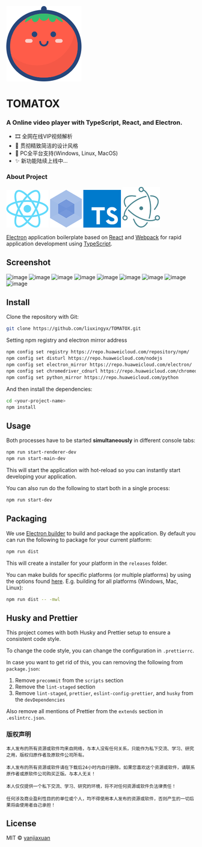 [![TOMATOX](docs/img/logo.png)](https://github.com/liuxingyx/TOMATOX/releases)
# TOMATOX

### A Online video player with TypeScript, React, and Electron.
- 🎞 全网在线VIP视频解析
- 🎨 贯彻精致简洁的设计风格
- 👑 PC全平台支持(Windows, Linux, MacOS)
- ✨ 新功能陆续上线中...

### About Project
[![React](docs/img/react.png)](https://reactjs.org/)
[![Webpack](docs/img/webpack.png)](https://webpack.js.org/)
[![TypeScript](docs/img/ts.png)](https://www.typescriptlang.org/)
[![Electron](docs/img/electron.png)](https://electronjs.org/)

[Electron](https://electronjs.org/) application boilerplate based on [React](https://reactjs.org/) and [Webpack](https://webpack.js.org/) for rapid application development using [TypeScript](https://www.typescriptlang.org/).

## Screenshot

![image](https://github.com/liuxingyx/TOMATOX/blob/main/docs/product/TOMATOX-1.png?raw=true)
![image](https://github.com/liuxingyx/TOMATOX/blob/main/docs/product/TOMATOX-2.png?raw=true)
![image](https://github.com/liuxingyx/TOMATOX/blob/main/docs/product/TOMATOX-3.png?raw=true)
![image](https://github.com/liuxingyx/TOMATOX/blob/main/docs/product/TOMATOX-4.png?raw=true)
![image](https://github.com/liuxingyx/TOMATOX/blob/main/docs/product/TOMATOX-5.png?raw=true)
![image](https://github.com/liuxingyx/TOMATOX/blob/main/docs/product/TOMATOX-6.png?raw=true)
![image](https://github.com/liuxingyx/TOMATOX/blob/main/docs/product/TOMATOX-7.png?raw=true)
![image](https://github.com/liuxingyx/TOMATOX/blob/main/docs/product/TOMATOX-8.png?raw=true)
![image](https://github.com/liuxingyx/TOMATOX/blob/main/docs/product/TOMATOX-9.png?raw=true)

## Install
Clone the repository with Git:

```bash
git clone https://github.com/liuxingyx/TOMATOX.git
```

Setting npm registry and electron mirror address

```bash
npm config set registry https://repo.huaweicloud.com/repository/npm/
npm config set disturl https://repo.huaweicloud.com/nodejs
npm config set electron_mirror https://repo.huaweicloud.com/electron/
npm config set chromedriver_cdnurl https://repo.huaweicloud.com/chromedriver
npm config set python_mirror https://repo.huaweicloud.com/python
```

And then install the dependencies:

```bash
cd <your-project-name>
npm install
```

## Usage
Both processes have to be started **simultaneously** in different console tabs:

```bash
npm run start-renderer-dev
npm run start-main-dev
```

This will start the application with hot-reload so you can instantly start developing your application.

You can also run do the following to start both in a single process:

```bash
npm run start-dev
```

## Packaging
We use [Electron builder](https://www.electron.build/) to build and package the application. By default you can run the following to package for your current platform:

```bash
npm run dist
```

This will create a installer for your platform in the `releases` folder.

You can make builds for specific platforms (or multiple platforms) by using the options found [here](https://www.electron.build/cli). E.g. building for all platforms (Windows, Mac, Linux):

```bash
npm run dist -- -mwl
```

## Husky and Prettier
This project comes with both Husky and Prettier setup to ensure a consistent code style. 

To change the code style, you can change the configuration in `.prettierrc`. 

In case you want to get rid of this, you can removing the following from `package.json`:

1. Remove `precommit` from the `scripts` section
1. Remove the `lint-staged` section
1. Remove `lint-staged`, `prettier`, `eslint-config-prettier`, and `husky` from the `devDependencies`

Also remove all mentions of Prettier from the `extends` section in `.eslintrc.json`.

### 版权声明

    本人发布的所有资源或软件均来自网络，与本人没有任何关系，只能作为私下交流、学习、研究之用，版权归原作者及原软件公司所有。
    
    本人发布的所有资源或软件请在下载后24小时内自行删除。如果您喜欢这个资源或软件，请联系原作者或原软件公司购买正版。与本人无关！
    
    本人仅仅提供一个私下交流、学习、研究的环境，将不对任何资源或软件负法律责任！
    
    任何涉及商业盈利性目的的单位或个人，均不得使用本人发布的资源或软件，否则产生的一切后果将由使用者自己承担！

## License
MIT © [yanjiaxuan](https://github.com/yanjiaxuan)
